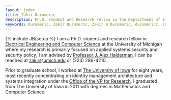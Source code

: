 ```yaml
---
layout: index
title: Zakir Durumeric
description: Ph.D. student and Research Fellow in the Deptartment of Electrical Engineering and Computer Science at the University of Michigan.
keywords: Durumeric, Zakir Durumeric, Zakir B Durumeric, durumericz, zakirbpd, zakird
---
```

{% include JB/setup %}
I am a Ph.D. student and research fellow in [Electrical Engineering and Computer Science](https://www.eecs.umich.edu/) at the University of Michigan where my research is primarily focused on applied systems security and security policy; I am advised by [Professor J. Alex Halderman](https://jhalderm.com/). I can be reached at [zakir@umich.edu](mailto:zakir@umich.edu) or (224) 286-4210.
	
Prior to graduate school, I worked at [The University of Iowa](http://www.uiowa.edu) for eight years, most recently concentrating on identity management architecture and systems integration under the [Office of the VP for Research](https://research.uiowa.edu). I graduated from The University of Iowa in 2011 with degrees in Mathematics and Computer Science. 

